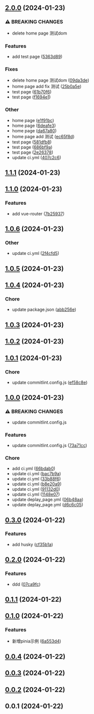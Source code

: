 

## [2.0.0](https://github.com/luoyi58624/vue3_template/compare/1.1.1...2.0.0) (2024-01-23)


### ⚠ BREAKING CHANGES

* delete home page 测试dom

### Features

* add test page ([5363d89](https://github.com/luoyi58624/vue3_template/commit/5363d894e7fc8c2e9fef4ebb659fd8f9b3319edc))


### Fixes

* delete home page 测试dom ([09da3de](https://github.com/luoyi58624/vue3_template/commit/09da3de7ec3dd779947cce1e54f3708bd2db1045))
* home page add fix 测试 ([25b0a5e](https://github.com/luoyi58624/vue3_template/commit/25b0a5e23d19418b1613d3e74c8a8da51c18d423))
* test page ([61b70f6](https://github.com/luoyi58624/vue3_template/commit/61b70f653a8ffabccdd074cd2d2f79fbdd1d192f))
* test page ([f1694e1](https://github.com/luoyi58624/vue3_template/commit/f1694e1371506669eeacc103d83703517cd14199))


### Other

* home page ([e1f91bc](https://github.com/luoyi58624/vue3_template/commit/e1f91bc3bc2d59c25837b2e851ffdbb70e89e00a))
* home page ([6deafe3](https://github.com/luoyi58624/vue3_template/commit/6deafe34837b80cdacf012697002326a4aa25934))
* home page ([da67a80](https://github.com/luoyi58624/vue3_template/commit/da67a803644be2983053f0fb9654aaf28686e4ff))
* home page add 测试 ([ec65f8d](https://github.com/luoyi58624/vue3_template/commit/ec65f8dd7e1178c747c1f8c4600d111ca05c0e34))
* test page ([581dfb8](https://github.com/luoyi58624/vue3_template/commit/581dfb88f5a6e05281f89e141f7c7ea75410050d))
* test page ([686bf9a](https://github.com/luoyi58624/vue3_template/commit/686bf9ab601e386fd0ba251695f8b6592fef5e8c))
* test page ([2e26378](https://github.com/luoyi58624/vue3_template/commit/2e26378a4a1dc19856c700bff9945ac2528f60ea))
* update ci.yml ([407c2c6](https://github.com/luoyi58624/vue3_template/commit/407c2c69ea97cb1f4003cf9b1cf5034ee9ef38a3))

## [1.1.1](https://github.com/luoyi58624/vue3_template/compare/1.1.0...1.1.1) (2024-01-23)

## [1.1.0](https://github.com/luoyi58624/vue3_template/compare/1.0.6...1.1.0) (2024-01-23)


### Features

* add vue-router ([7b25937](https://github.com/luoyi58624/vue3_template/commit/7b2593794563291c5bb0b85c86effc88b18b777b))

## [1.0.6](https://github.com/luoyi58624/vue3_template/compare/1.0.5...1.0.6) (2024-01-23)


### Other

* update ci.yml ([2f4cfd5](https://github.com/luoyi58624/vue3_template/commit/2f4cfd55bbcbeacc708e38799236d7f581cf9f13))

## [1.0.5](https://github.com/luoyi58624/vue3_template/compare/1.0.4...1.0.5) (2024-01-23)

## [1.0.4](https://github.com/luoyi58624/vue3_template/compare/1.0.3...1.0.4) (2024-01-23)


### Chore

* update package.json ([abb256e](https://github.com/luoyi58624/vue3_template/commit/abb256e314c3ef1c6d094ba4b8caa64a8644aedc))

## [1.0.3](https://github.com/luoyi58624/vue3_template/compare/1.0.2...1.0.3) (2024-01-23)

## [1.0.2](https://github.com/luoyi58624/vue3_template/compare/1.0.1...1.0.2) (2024-01-23)

## [1.0.1](https://github.com/luoyi58624/vue3_template/compare/1.0.0...1.0.1) (2024-01-23)


### Chore

* update commitlint.config.js ([ef58c8e](https://github.com/luoyi58624/vue3_template/commit/ef58c8e3b23419992b1c96f4ed3e4be5401d175a))

## [1.0.0](https://github.com/luoyi58624/vue3_template/compare/0.3.0...1.0.0) (2024-01-23)


### ⚠ BREAKING CHANGES

* update commitlint.config.js

### Features

* update commitlint.config.js ([73a71cc](https://github.com/luoyi58624/vue3_template/commit/73a71cc04177e2dbf35a73b8849864e9437880c5))


### Chore

* add ci.yml ([66bdab0](https://github.com/luoyi58624/vue3_template/commit/66bdab04aedc7648605b8d95b500497d7d71b370))
* update ci.yml ([bac7b9a](https://github.com/luoyi58624/vue3_template/commit/bac7b9a923c16a48ca0bc5f2499ef919b4c168f8))
* update ci.yml ([33b88f6](https://github.com/luoyi58624/vue3_template/commit/33b88f6a2607d69c9bf3d6545c351f5657476172))
* update ci.yml ([b8e20a9](https://github.com/luoyi58624/vue3_template/commit/b8e20a97b27b542f743f4c0e7a2a5fdfedcd2f81))
* update ci.yml ([91132d0](https://github.com/luoyi58624/vue3_template/commit/91132d0cb44c18b2c408c87ba9962b870c1e4599))
* update ci.yml ([1148e07](https://github.com/luoyi58624/vue3_template/commit/1148e07a51e8406d034fa00cfe181dc9b93a2bd2))
* update deplay_page.yml ([06b48aa](https://github.com/luoyi58624/vue3_template/commit/06b48aa0f9bb270ee0857eb8a437df39c017b30e))
* update deplay_page.yml ([d6c6c05](https://github.com/luoyi58624/vue3_template/commit/d6c6c055fde319b3ca4f9eb501f8e347ea9d10d8))

## [0.3.0](https://github.com/luoyi58624/vue3_template/compare/0.2.0...0.3.0) (2024-01-22)


### Features

* add husky ([cf35b1a](https://github.com/luoyi58624/vue3_template/commit/cf35b1a449bdba9c6157dd9340a1bcb025a2456f))

## [0.2.0](https://github.com/luoyi58624/vue3_template/compare/0.1.1...0.2.0) (2024-01-22)


### Features

* ddd ([07ca9fc](https://github.com/luoyi58624/vue3_template/commit/07ca9fcf585b1af7b0a886330d970b07feb8b164))

## [0.1.1](https://github.com/luoyi58624/vue3_template/compare/0.1.0...0.1.1) (2024-01-22)

## [0.1.0](https://github.com/luoyi58624/vue3_template/compare/0.0.4...0.1.0) (2024-01-22)


### Features

* 新增pinia示例 ([6a553d4](https://github.com/luoyi58624/vue3_template/commit/6a553d4d40a94edc3e788fd815b047c979bd9754))

## [0.0.4](https://github.com/luoyi58624/vue3_template/compare/0.0.3...0.0.4) (2024-01-22)

## [0.0.3](https://github.com/luoyi58624/vue3_template/compare/0.0.2...0.0.3) (2024-01-22)

## [0.0.2](https://github.com/luoyi58624/vue3_template/compare/0.0.1...0.0.2) (2024-01-22)

## 0.0.1 (2024-01-22)
